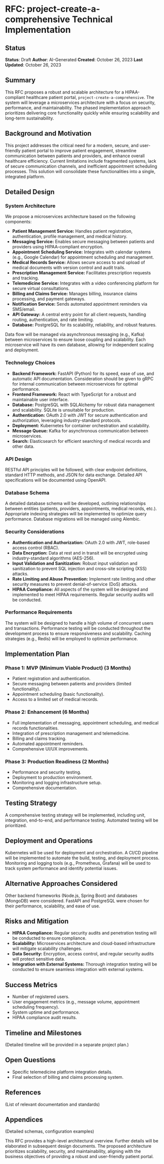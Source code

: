 # RFC: project-create-a-comprehensive Technical Implementation

## Status
**Status**: Draft
**Author**: AI-Generated
**Created**: October 26, 2023
**Last Updated**: October 26, 2023

## Summary

This RFC proposes a robust and scalable architecture for a HIPAA-compliant healthcare patient portal,  `project-create-a-comprehensive`.  The system will leverage a microservices architecture with a focus on security, performance, and maintainability.  The phased implementation approach prioritizes delivering core functionality quickly while ensuring scalability and long-term sustainability.

## Background and Motivation

This project addresses the critical need for a modern, secure, and user-friendly patient portal to improve patient engagement, streamline communication between patients and providers, and enhance overall healthcare efficiency. Current limitations include fragmented systems, lack of secure communication channels, and inefficient appointment scheduling processes. This solution will consolidate these functionalities into a single, integrated platform.

## Detailed Design

### System Architecture

We propose a microservices architecture based on the following components:

* **Patient Management Service:** Handles patient registration, authentication, profile management, and medical history.
* **Messaging Service:** Enables secure messaging between patients and providers using HIPAA-compliant encryption.
* **Appointment Scheduling Service:** Integrates with calendar systems (e.g., Google Calendar) for appointment scheduling and management.
* **Medical Records Service:** Allows secure access to and upload of medical documents with version control and audit trails.
* **Prescription Management Service:** Facilitates prescription requests and tracking.
* **Telemedicine Service:** Integrates with a video conferencing platform for secure virtual consultations.
* **Billing and Claims Service:** Manages billing, insurance claims processing, and payment gateways.
* **Notification Service:** Sends automated appointment reminders via SMS/email.
* **API Gateway:** A central entry point for all client requests, handling routing, authentication, and rate limiting.
* **Database:** PostgreSQL for its scalability, reliability, and robust features.


Data flow will be managed via asynchronous messaging (e.g., Kafka) between microservices to ensure loose coupling and scalability.  Each microservice will have its own database, allowing for independent scaling and deployment.

### Technology Choices

* **Backend Framework:**  FastAPI (Python) for its speed, ease of use, and automatic API documentation.  Consideration should be given to  gRPC for internal communication between microservices for optimal performance.
* **Frontend Framework:** React with TypeScript for a robust and maintainable user interface.
* **Database:** PostgreSQL with SQLAlchemy for robust data management and scalability.  SQLite is unsuitable for production.
* **Authentication:** OAuth 2.0 with JWT for secure authentication and authorization, leveraging industry-standard protocols.
* **Deployment:** Kubernetes for container orchestration and scalability.
* **Message Queue:** Kafka for asynchronous communication between microservices.
* **Search:** Elasticsearch for efficient searching of medical records and other data.


### API Design

RESTful API principles will be followed, with clear endpoint definitions, standard HTTP methods, and JSON for data exchange.  Detailed API specifications will be documented using OpenAPI.

### Database Schema

A detailed database schema will be developed, outlining relationships between entities (patients, providers, appointments, medical records, etc.).  Appropriate indexing strategies will be implemented to optimize query performance.  Database migrations will be managed using Alembic.

### Security Considerations

* **Authentication and Authorization:** OAuth 2.0 with JWT, role-based access control (RBAC).
* **Data Encryption:**  Data at rest and in transit will be encrypted using industry-standard algorithms (AES-256).
* **Input Validation and Sanitization:** Robust input validation and sanitization to prevent SQL injection and cross-site scripting (XSS) attacks.
* **Rate Limiting and Abuse Prevention:** Implement rate limiting and other security measures to prevent denial-of-service (DoS) attacks.
* **HIPAA Compliance:**  All aspects of the system will be designed and implemented to meet HIPAA requirements.  Regular security audits will be conducted.

### Performance Requirements

The system will be designed to handle a high volume of concurrent users and transactions.  Performance testing will be conducted throughout the development process to ensure responsiveness and scalability.  Caching strategies (e.g., Redis) will be employed to optimize performance.

## Implementation Plan

### Phase 1: MVP (Minimum Viable Product) (3 Months)

* Patient registration and authentication.
* Secure messaging between patients and providers (limited functionality).
* Appointment scheduling (basic functionality).
* Access to a limited set of medical records.


### Phase 2: Enhancement (6 Months)

* Full implementation of messaging, appointment scheduling, and medical records functionalities.
* Integration of prescription management and telemedicine.
* Billing and claims tracking.
* Automated appointment reminders.
* Comprehensive UI/UX improvements.

### Phase 3: Production Readiness (2 Months)

* Performance and security testing.
* Deployment to production environment.
* Monitoring and logging infrastructure setup.
* Comprehensive documentation.


## Testing Strategy

A comprehensive testing strategy will be implemented, including unit, integration, end-to-end, and performance testing.  Automated testing will be prioritized.

## Deployment and Operations

Kubernetes will be used for deployment and orchestration.  A CI/CD pipeline will be implemented to automate the build, testing, and deployment process.  Monitoring and logging tools (e.g., Prometheus, Grafana) will be used to track system performance and identify potential issues.

## Alternative Approaches Considered

Other backend frameworks (Node.js, Spring Boot) and databases (MongoDB) were considered.  FastAPI and PostgreSQL were chosen for their performance, scalability, and ease of use.

## Risks and Mitigation

* **HIPAA Compliance:**  Regular security audits and penetration testing will be conducted to ensure compliance.
* **Scalability:**  Microservices architecture and cloud-based infrastructure will mitigate scalability challenges.
* **Data Security:**  Encryption, access control, and regular security audits will protect sensitive data.
* **Integration with External Systems:**  Thorough integration testing will be conducted to ensure seamless integration with external systems.

## Success Metrics

* Number of registered users.
* User engagement metrics (e.g., message volume, appointment scheduling frequency).
* System uptime and performance.
* HIPAA compliance audit results.

## Timeline and Milestones

(Detailed timeline will be provided in a separate project plan.)

## Open Questions

* Specific telemedicine platform integration details.
* Final selection of billing and claims processing system.

## References

(List of relevant documentation and standards)

## Appendices

(Detailed schemas, configuration examples)


This RFC provides a high-level architectural overview.  Further details will be elaborated in subsequent design documents.  The proposed architecture prioritizes scalability, security, and maintainability, aligning with the business objectives of providing a robust and user-friendly patient portal.
